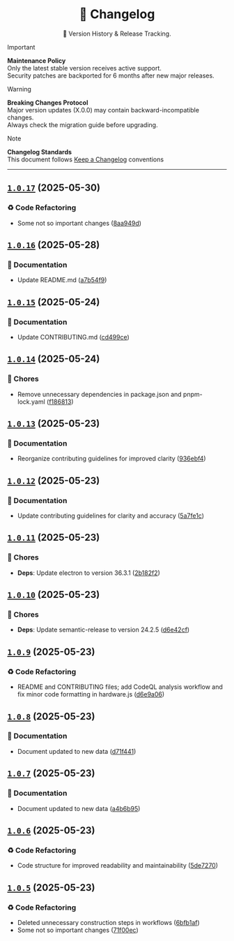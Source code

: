 <a name="changelog-top"></a>

<div align="center">
    <h1>📅 Changelog</h1>
    <p>🔎 Version History & Release Tracking.</p>
</div>

> [!IMPORTANT]
> **Maintenance Policy**  
> Only the latest stable version receives active support.  
> Security patches are backported for 6 months after new major releases.

> [!WARNING]
> **Breaking Changes Protocol**  
> Major version updates (X.0.0) may contain backward-incompatible changes.  
> Always check the migration guide before upgrading.

> [!NOTE]
> **Changelog Standards**  
> This document follows [Keep a Changelog](https://keepachangelog.com/) conventions  

---

## [`1.0.17`](https://github.com/k4itrun/wish/compare/v1.0.16...v1.0.17) (2025-05-30)


### ♻ Code Refactoring

* Some not so important changes ([8aa949d](https://github.com/k4itrun/wish/commit/8aa949d))

## [`1.0.16`](https://github.com/k4itrun/wish/compare/v1.0.15...v1.0.16) (2025-05-28)


### 📝 Documentation

* Update README.md ([a7b54f9](https://github.com/k4itrun/wish/commit/a7b54f9))

## [`1.0.15`](https://github.com/k4itrun/wish/compare/v1.0.14...v1.0.15) (2025-05-24)


### 📝 Documentation

* Update CONTRIBUTING.md ([cd499ce](https://github.com/k4itrun/wish/commit/cd499ce))

## [`1.0.14`](https://github.com/k4itrun/wish/compare/v1.0.13...v1.0.14) (2025-05-24)


### 🔧 Chores

* Remove unnecessary dependencies in package.json and pnpm-lock.yaml ([f186813](https://github.com/k4itrun/wish/commit/f186813))

## [`1.0.13`](https://github.com/k4itrun/wish/compare/v1.0.12...v1.0.13) (2025-05-23)


### 📝 Documentation

* Reorganize contributing guidelines for improved clarity ([936ebf4](https://github.com/k4itrun/wish/commit/936ebf4))

## [`1.0.12`](https://github.com/k4itrun/wish/compare/v1.0.11...v1.0.12) (2025-05-23)


### 📝 Documentation

* Update contributing guidelines for clarity and accuracy ([5a7fe1c](https://github.com/k4itrun/wish/commit/5a7fe1c))

## [`1.0.11`](https://github.com/k4itrun/wish/compare/v1.0.10...v1.0.11) (2025-05-23)


### 🔧 Chores

* **Deps**: Update electron to version 36.3.1 ([2b182f2](https://github.com/k4itrun/wish/commit/2b182f2))

## [`1.0.10`](https://github.com/k4itrun/wish/compare/v1.0.9...v1.0.10) (2025-05-23)


### 🔧 Chores

* **Deps**: Update semantic-release to version 24.2.5 ([d6e42cf](https://github.com/k4itrun/wish/commit/d6e42cf))

## [`1.0.9`](https://github.com/k4itrun/wish/compare/v1.0.8...v1.0.9) (2025-05-23)


### ♻ Code Refactoring

* README and CONTRIBUTING files; add CodeQL analysis workflow and fix minor code formatting in hardware.js ([d6e9a06](https://github.com/k4itrun/wish/commit/d6e9a06))

## [`1.0.8`](https://github.com/k4itrun/wish/compare/v1.0.7...v1.0.8) (2025-05-23)


### 📝 Documentation

* Document updated to new data ([d71f441](https://github.com/k4itrun/wish/commit/d71f441))

## [`1.0.7`](https://github.com/k4itrun/wish/compare/v1.0.6...v1.0.7) (2025-05-23)


### 📝 Documentation

* Document updated to new data ([a4b6b95](https://github.com/k4itrun/wish/commit/a4b6b95))

## [`1.0.6`](https://github.com/k4itrun/wish/compare/v1.0.5...v1.0.6) (2025-05-23)


### ♻ Code Refactoring

* Code structure for improved readability and maintainability ([5de7270](https://github.com/k4itrun/wish/commit/5de7270))

## [`1.0.5`](https://github.com/k4itrun/wish/compare/v1.0.4...v1.0.5) (2025-05-23)


### ♻ Code Refactoring

* Deleted unnecessary construction steps in workflows ([6bfb1af](https://github.com/k4itrun/wish/commit/6bfb1af))
* Some not so important changes ([71f00ec](https://github.com/k4itrun/wish/commit/71f00ec))
